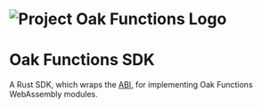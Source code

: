 <!-- Oak Logo Start -->
<!-- An HTML element is intentionally used since GitHub recommends this approach to handle different images in dark/light modes. Ref: https://docs.github.com/en/get-started/writing-on-github/getting-started-with-writing-and-formatting-on-github/basic-writing-and-formatting-syntax#specifying-the-theme-an-image-is-shown-to -->
<!-- markdownlint-disable-next-line MD033 -->
<h1><picture><source media="(prefers-color-scheme: dark)" srcset="docs/oak-logo/svgs/oak-functions-negative-colour.svg?sanitize=true"><source media="(prefers-color-scheme: light)" srcset="docs/oak-logo/svgs/oak-functions.svg?sanitize=true"><img alt="Project Oak Functions Logo" src="docs/oak-logo/svgs/oak-functions.svg?sanitize=true"></picture></h1>
<!-- Oak Logo End -->

# Oak Functions SDK

A Rust SDK, which wraps the [ABI](/oak_functions_abi/), for implementing Oak
Functions WebAssembly modules.
